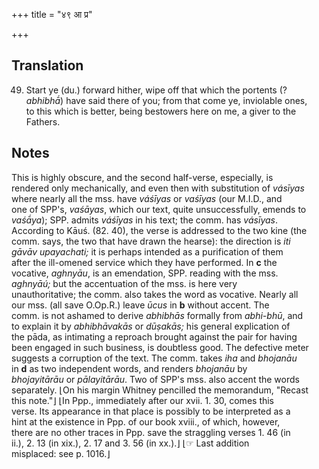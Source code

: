 +++
title = "४९ आ प्र"

+++
## Translation
49. Start ye (du.) forward hither, wipe off that which the portents (?  
*abhibhā́*) have said there of you; from that come ye, inviolable ones,  
to this which is better, being bestowers here on me, a giver to the  
Fathers.

## Notes
This is highly obscure, and the second half-verse, especially, is  
rendered only mechanically, and even then with substitution of *vásīyas*  
where nearly all the mss. have *váśīyas* or *vaśīyas* (our M.I.D., and  
one of SPP's, *vaśāyas*, which our text, quite unsuccessfully, emends to  
*vaśā́ya*); SPP. admits *váśīyas* in his text; the comm. has *vásīyas*.  
According to Kāuś. (82. 40), the verse is addressed to the two kine (the  
comm. says, the two that have drawn the hearse): the direction is *iti  
gāvāv upayachati;* it is perhaps intended as a purification of them  
after the ill-omened service which they have performed. In **c** the  
vocative, *aghnyāu*, is an emendation, SPP. reading with the mss.  
*aghnyāú;* but the accentuation of the mss. is here very  
unauthoritative; the comm. also takes the word as vocative. Nearly all  
our mss. (all save O.Op.R.) leave *ūcus* in **b** without accent. The  
comm. is not ashamed to derive *abhibhās* formally from *abhi-bhū*, and  
to explain it by *abhibhāvakās* or *dūṣakās;* his general explication of  
the pāda, as intimating a reproach brought against the pair for having  
been engaged in such business, is doubtless good. The defective meter  
suggests a corruption of the text. The comm. takes *iha* and *bhojanāu*  
in **d** as two independent words, and renders *bhojanāu* by  
*bhojayitārāu* or *pālayitārāu*. Two of SPP's mss. also accent the words  
separately. ⌊On his margin Whitney pencilled the memorandum, "Recast  
this note."⌋ ⌊In Ppp., immediately after our xvii. 1. 30, comes this  
verse. Its appearance in that place is possibly to be interpreted as a  
hint at the existence in Ppp. of our book xviii., of which, however,  
there are no other traces in Ppp. save the straggling verses 1. 46 (in  
ii.), 2. 13 (in xix.), 2. 17 and 3. 56 (in xx.).⌋ ⌊☞ Last addition  
misplaced: see p. 1016.⌋
